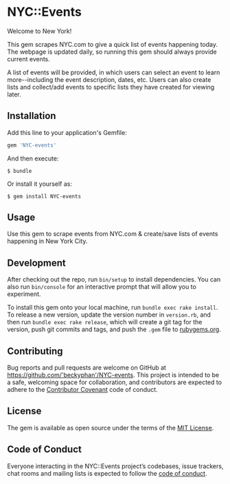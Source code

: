 # NYC::Events

Welcome to New York!

This gem scrapes NYC.com to give a quick list of events happening today. The webpage is updated daily, so running this gem should always provide current events.

A list of events will be provided, in which users can select an event to learn more--including the event description, dates, etc.
Users can also create lists and collect/add events to specific lists they have created for viewing later.

## Installation

Add this line to your application's Gemfile:

```ruby
gem 'NYC-events'
```

And then execute:

    $ bundle

Or install it yourself as:

    $ gem install NYC-events

## Usage

Use this gem to scrape events from NYC.com & create/save lists of events happening in New York City.

## Development

After checking out the repo, run `bin/setup` to install dependencies. You can also run `bin/console` for an interactive prompt that will allow you to experiment.

To install this gem onto your local machine, run `bundle exec rake install`. To release a new version, update the version number in `version.rb`, and then run `bundle exec rake release`, which will create a git tag for the version, push git commits and tags, and push the `.gem` file to [rubygems.org](https://rubygems.org).

## Contributing

Bug reports and pull requests are welcome on GitHub at https://github.com/'beckyphan'/NYC-events. This project is intended to be a safe, welcoming space for collaboration, and contributors are expected to adhere to the [Contributor Covenant](http://contributor-covenant.org) code of conduct.

## License

The gem is available as open source under the terms of the [MIT License](https://opensource.org/licenses/MIT).

## Code of Conduct

Everyone interacting in the NYC::Events project’s codebases, issue trackers, chat rooms and mailing lists is expected to follow the [code of conduct](https://github.com/'beckyphan'/NYC-events/blob/master/CODE_OF_CONDUCT.md).
